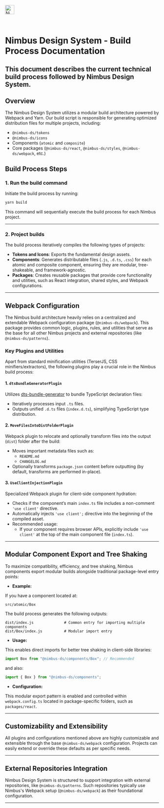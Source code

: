 <img alt="Nimbus" style="margin-bottom: 30px;" src="https://tiendanube.github.io/design-system-nimbus/static/media/nimbus-logo.ab60bd79.png" height="30" />

# Nimbus Design System - Build Process Documentation

## This document describes the current technical build process followed by Nimbus Design System.

## Overview

The Nimbus Design System utilizes a modular build architecture powered by Webpack and Yarn. Our build script is responsible for generating optimized distribution files for multiple projects, including:

- `@nimbus-ds/tokens`
- `@nimbus-ds/icons`
- Components (`atomic` and `composite`)
- Core packages (`@nimbus-ds/react`, `@nimbus-ds/styles`, `@nimbus-ds/webpack`, etc.)

## Build Process Steps

### 1. Run the build command

Initiate the build process by running:

```bash
yarn build
```

This command will sequentially execute the build process for each Nimbus project.

---

### 2. Project builds

The build process iteratively compiles the following types of projects:

- **Tokens and Icons**: Exports the fundamental design assets.
- **Components**: Generates distributable files (`.js`, `.d.ts`, `.css`) for each atomic and composite component, ensuring they are modular, tree-shakeable, and framework-agnostic.
- **Packages**: Creates reusable packages that provide core functionality and utilities, such as React integration, shared styles, and Webpack configurations.

---

## Webpack Configuration

The Nimbus build architecture heavily relies on a centralized and extendable Webpack configuration package (`@nimbus-ds/webpack`). This package provides common logic, plugins, rules, and utilities that serve as the base for all other Nimbus projects and external repositories (like `@nimbus-ds/patterns`).

### Key Plugins and Utilities

Apart from standard minification utilities (TerserJS, CSS minifiers/extractors), the following plugins play a crucial role in the Nimbus build process:

#### 1. `dtsBundleGeneratorPlugin`

Utilizes [dts-bundle-generator](https://github.com/timocov/dts-bundle-generator) to bundle TypeScript declaration files:

- Iteratively processes input `.ts` files.
- Outputs unified `.d.ts` files (`index.d.ts`), simplifying TypeScript type distribution.

#### 2. `MoveFilesIntoDistFolderPlugin`

Webpack plugin to relocate and optionally transform files into the output (`dist`) folder after the build:

- Moves important metadata files such as:
  - `README.md`
  - `CHANGELOG.md`
- Optionally transforms `package.json` content before outputting (by default, transforms are performed in-place).

#### 3. `UseClientInjectionPlugin`

Specialized Webpack plugin for client-side component hydration:

- Checks if the component’s main `index.ts` file includes a non-comment `'use client'` directive.
- Automatically injects `'use client';` directive into the beginning of the compiled asset.
- Recommended usage:
  - If your component requires browser APIs, explicitly include `'use client'` at the top of the main component file (`index.ts`).

---

## Modular Component Export and Tree Shaking

To maximize compatibility, efficiency, and tree shaking, Nimbus components export modular builds alongside traditional package-level entry points:

- **Example:**

If you have a component located at:

```
src/atomic/Box
```

The build process generates the following outputs:

```
dist/index.js              # Common entry for importing multiple components
dist/Box/index.js          # Modular import entry
```

- **Usage:**

This enables direct imports for better tree shaking in client-side libraries:

```typescript
import Box from "@nimbus-ds/components/Box"; // Recommended
```

and also:

```typescript
import { Box } from "@nimbus-ds/components";
```

- **Configuration:**

This modular export pattern is enabled and controlled within `webpack.config.ts` located in package-specific folders, such as `packages/react`.

---

## Customizability and Extensibility

All plugins and configurations mentioned above are highly customizable and extensible through the base `@nimbus-ds/webpack` configuration. Projects can easily extend or override these defaults as per specific needs.

---

## External Repositories Integration

Nimbus Design System is structured to support integration with external repositories, like `@nimbus-ds/patterns`. Such repositories typically use Nimbus's Webpack setup (`@nimbus-ds/webpack`) as their foundational configuration.

---
